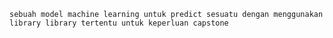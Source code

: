 `sebuah model machine learning untuk predict sesuatu dengan menggunakan library library tertentu untuk keperluan capstone`
